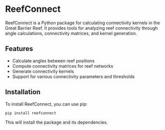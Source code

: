 # ReefConnect

ReefConnect is a Python package for calculating connectivity kernels in the Great Barrier Reef. It provides tools for analyzing reef connectivity through angle calculations, connectivity matrices, and kernel generation.

## Features

- Calculate angles between reef positions
- Compute connectivity matrices for reef networks
- Generate connectivity kernels
- Support for various connectivity parameters and thresholds

## Installation

To install ReefConnect, you can use pip:

```bash
pip install reefconnect
```

This will install the package and its dependencies.